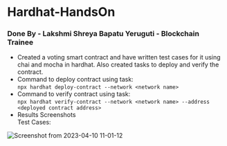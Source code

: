 # Hardhat-HandsOn
### Done By - Lakshmi Shreya Bapatu Yeruguti  - Blockchain Trainee
- Created a voting smart contract and have written test cases for it using chai and mocha in hardhat. Also created tasks to deploy and verify the contract.
- Command to deploy contract using task: <br>
`npx hardhat deploy-contract --network <network name>`
- Command to verify contract using task: <br>
`npx hardhat verify-contract --network <network name> --address <deployed contract address>`
- Results Screenshots <br>
Test Cases:<br>

![Screenshot from 2023-04-10 11-01-12](https://user-images.githubusercontent.com/122250979/230833910-c16386a4-f739-4aa8-8e22-6526328e2311.png)
